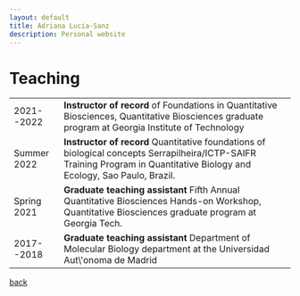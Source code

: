 ```yaml
---
layout: default
title: Adriana Lucia-Sanz
description: Personal website
---
```


# Teaching

<table>
  <tr>
  <td>
   2021--2022
  </td>
    <td> <b>Instructor of record </b>  of Foundations in Quantitative Biosciences, Quantitative Biosciences graduate program at Georgia Institute of Technology
  </td>
  </tr>
      
  <tr>
  <td>
   Summer 2022
  </td>
    <td> <b>Instructor of record </b>Quantitative foundations of biological concepts Serrapilheira/ICTP-SAIFR Training Program in Quantitative Biology and Ecology, Sao Paulo, Brazil.
  </td>
  </tr>

  <tr>
  <td>
   Spring 2021
  </td>
    <td> <b>Graduate teaching assistant</b> Fifth Annual Quantitative Biosciences Hands-on Workshop, Quantitative Biosciences graduate program at Georgia Tech.
  </td>
  </tr>
  
  <tr>
  <td>
2017--2018
  </td>
    <td> <b> Graduate teaching assistant</b> Department of Molecular Biology department at the Universidad Aut\'onoma de Madrid
  </td>
  </tr>
  </table>

[back](./)
